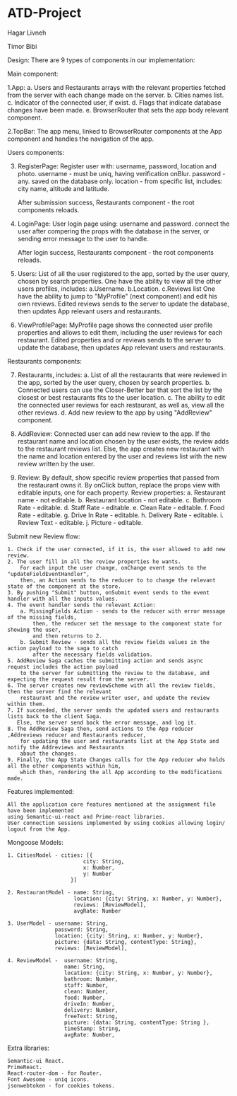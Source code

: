 # ATD-Project

Hagar Livneh

Timor Bibi


Design:
    There are 9 types of components in our implementation:

Main component:

1.App:
     a. Users and Restaurants arrays with the relevant properties
         fetched from the server with each change made on the server.
     b. Cities names list.
     c. Indicator of the connected user, if exist.
     d. Flags that indicate database changes have been made.
     e. BrowserRouter that sets the app body relevant component.

2.TopBar:
    The app menu, linked to BrowserRouter components at the App component
    and handles the navigation of the app.


Users components:

3. RegisterPage:
    Register user with: username, password, location and photo.
    username - must be uniq, having verification onBlur.
    password - any. saved on the database only.
    location - from specific list, includes: city name, altitude and latitude.

    After submission success, Restaurants component - the root components reloads.

4. LoginPage:
    User login page using: username and password.
    connect the user after compering the props with the database in the server,
    or sending error message to the user to handle.

    After login success, Restaurants component - the root components reloads.

5. Users:
    List of all the user registered to the app, sorted by the user query, chosen by search properties.
    One have the ability to view all the other users profiles, includes:
        a.Username.
        b.Location.
        c.Reviews list
    One have the ability to jump to "MyProfile" (next component) and edit his own reviews.
    Edited reviews sends to the server to update the database, then updates App relevant
    users and restaurants.

6. ViewProfilePage:
    MyProfile page shows the connected user profile properties and allows to edit them,
    including the user reviews for each restaurant.
    Edited properties and or reviews sends to the server to update the database,
    then updates App relevant users and restaurants.

Restaurants components:

7. Restaurants, includes:
    a. List of all the restaurants that were reviewed in the app, sorted by the user query,
        chosen by search properties.
    b. Connected users can use the Closer-Better bar that sort
        the list by the closest or best restaurants fits to the user location.
    c. The ability to edit the connected user reviews for each restaurant, as well as,
        view all the other reviews.
    d. Add new review to the app by using "AddReview" component.

8. AddReview:
    Connected user can add new review to the app.
    If the restaurant name and location chosen by the user exists, the review adds to the
    restaurant reviews list.
    Else, the app creates new restaurant with the name and location entered by the user
    and reviews list with the new review written by the user.

9. Review:
    By default, show specific review properties that passed from the restaurant owns it.
    By onClick button, replace the props view with editable inputs, one for each property.
    Review properties:
        a. Restaurant name - not editable.
        b. Restaurant location - not editable.
        c. Bathroom Rate - editable.
        d. Staff Rate - editable.
        e. Clean Rate - editable.
        f. Food Rate - editable.
        g. Drive In Rate - editable.
        h. Delivery Rate - editable.
        i. Review Text - editable.
        j. Picture - editable.

Submit new Review flow:

    1. Check if the user connected, if it is, the user allowed to add new review.
    2. The user fill in all the review properties he wants.
        For each input the user change, onChange event sends to the "updateFieldEventHandler",
        then, an Action sends to the reducer to to change the relevant state of the component at the store.
    3. By pushing "Submit" button, onSubmit event sends to the event handler with all the inputs values.
    4. The event handler sends the relevant Action:
        a. MissingFields Action - sends to the reducer with error message of the missing fields,
            then, the reducer set the message to the component state for showing the user,
            and then returns to 2.
        b. Submit Review - sends all the review fields values in the action payload to the saga to catch
            after the necessary fields validation.
    5. AddReview Saga caches the submitting action and sends async  request includes the action payload
        to the server for submitting the review to the database, and expecting the request result from the server.
    6. The server creates new reviewScheme with all the review fields, then the server find the relevant
        restaurant and the review writer user, and update the review within them.
    7. If succeeded, the server sends the updated users and restaurants lists back to the client Saga.
       Else, the server send back the error message, and log it.
    8. The AddReview Saga then, send actions to the App reducer ,Addreviews reducer and Restaurants reducer,
        for updating the user and restaurants list at the App State and notify the Addreviews and Restaurants
        about the changes.
    9. Finally, the App State Changes calls for the App reducer who holds all the other components within him,
        which then, rendering the all App according to the modifications made.


Features implemented:

    All the application core features mentioned at the assignment file have been implemented
    using Semantic-ui-react and Prime-react libraries.
    User connection sessions implemented by using cookies allowing login/ logout from the App.

Mongoose Models:

    1. CitiesModel - cities: [{
                            city: String,
                            x: Number,
                            y: Number
                        }]

    2. RestaurantModel - name: String,
                         location: {city: String, x: Number, y: Number},
                         reviews: [ReviewModel],
                         avgRate: Number

    3. UserModel - username: String,
                   password: String,
                   location: {city: String, x: Number, y: Number},
                   picture: {data: String, contentType: String},
                   reviews: [ReviewModel],

    4. ReviewModel -  username: String,
                      name: String,
                      location: {city: String, x: Number, y: Number},
                      bathroom: Number,
                      staff: Number,
                      clean: Number,
                      food: Number,
                      driveIn: Number,
                      delivery: Number,
                      freeText: String,
                      picture: {data: String, contentType: String },
                      timeStamp: String,
                      avgRate: Number,

Extra libraries:

    Semantic-ui React.
    PrimeReact.
    React-router-dom - for Router.
    Font Awesome - uniq icons.
    jsonwebtoken - for cookies tokens.

